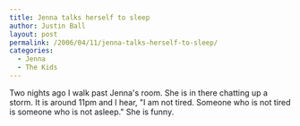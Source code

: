 ```yaml
---
title: Jenna talks herself to sleep
author: Justin Ball
layout: post
permalink: /2006/04/11/jenna-talks-herself-to-sleep/
categories:
  - Jenna
  - The Kids
---
```


Two nights ago I walk past Jenna's room. She is in there chatting up a storm. It is around 11pm and I hear,
"I am not tired. Someone who is not tired is someone who is not asleep." She is funny.
